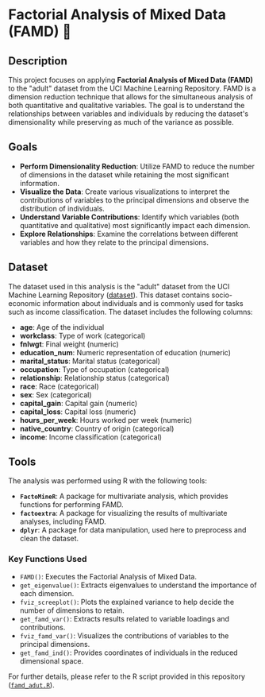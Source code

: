 # Factorial Analysis of Mixed Data (FAMD) 🔢

## Description

This project focuses on applying **Factorial Analysis of Mixed Data (FAMD)** to the "adult" dataset from the UCI Machine Learning Repository. FAMD is a dimension reduction technique that allows for the simultaneous analysis of both quantitative and qualitative variables. The goal is to understand the relationships between variables and individuals by reducing the dataset's dimensionality while preserving as much of the variance as possible.

## Goals

- **Perform Dimensionality Reduction**: Utilize FAMD to reduce the number of dimensions in the dataset while retaining the most significant information.
- **Visualize the Data**: Create various visualizations to interpret the contributions of variables to the principal dimensions and observe the distribution of individuals.
- **Understand Variable Contributions**: Identify which variables (both quantitative and qualitative) most significantly impact each dimension.
- **Explore Relationships**: Examine the correlations between different variables and how they relate to the principal dimensions.

## Dataset

The dataset used in this analysis is the "adult" dataset from the UCI Machine Learning Repository ([dataset](https://archive.ics.uci.edu/ml/machine-learning-databases/adult/adult.data)). This dataset contains socio-economic information about individuals and is commonly used for tasks such as income classification. The dataset includes the following columns:

- **age**: Age of the individual
- **workclass**: Type of work (categorical)
- **fnlwgt**: Final weight (numeric)
- **education_num**: Numeric representation of education (numeric)
- **marital_status**: Marital status (categorical)
- **occupation**: Type of occupation (categorical)
- **relationship**: Relationship status (categorical)
- **race**: Race (categorical)
- **sex**: Sex (categorical)
- **capital_gain**: Capital gain (numeric)
- **capital_loss**: Capital loss (numeric)
- **hours_per_week**: Hours worked per week (numeric)
- **native_country**: Country of origin (categorical)
- **income**: Income classification (categorical)

## Tools

The analysis was performed using R with the following tools:

- **`FactoMineR`**: A package for multivariate analysis, which provides functions for performing FAMD.
- **`factoextra`**: A package for visualizing the results of multivariate analyses, including FAMD.
- **`dplyr`**: A package for data manipulation, used here to preprocess and clean the dataset.

### Key Functions Used

- `FAMD()`: Executes the Factorial Analysis of Mixed Data.
- `get_eigenvalue()`: Extracts eigenvalues to understand the importance of each dimension.
- `fviz_screeplot()`: Plots the explained variance to help decide the number of dimensions to retain.
- `get_famd_var()`: Extracts results related to variable loadings and contributions.
- `fviz_famd_var()`: Visualizes the contributions of variables to the principal dimensions.
- `get_famd_ind()`: Provides coordinates of individuals in the reduced dimensional space.

For further details, please refer to the R script provided in this repository ([`famd_adut.R`](/Famd/famd_adult.R)).
